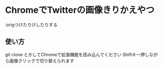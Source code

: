 # ChromeでTwitterの画像きりかえやつ
:origつけたりけしたりする

## 使い方
git clone とかしてChromeで拡張機能を読み込んでください
Shiftキー押しながら画像クリックで切り替えられます
